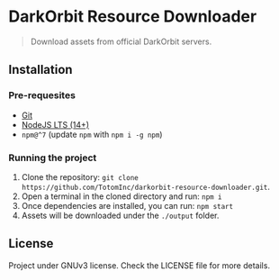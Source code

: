 # DarkOrbit Resource Downloader

> Download assets from official DarkOrbit servers.

## Installation

### Pre-requesites

- [Git](https://git-scm.com/downloads)
- [NodeJS LTS (14+)](https://nodejs.org/en/download/)
- `npm@^7` (update `npm` with `npm i -g npm`)

### Running the project

1. Clone the repository: `git clone https://github.com/TotomInc/darkorbit-resource-downloader.git`.
2. Open a terminal in the cloned directory and run: `npm i`
3. Once dependencies are installed, you can run: `npm start`
4. Assets will be downloaded under the `./output` folder.

## License

Project under GNUv3 license. Check the LICENSE file for more details.
